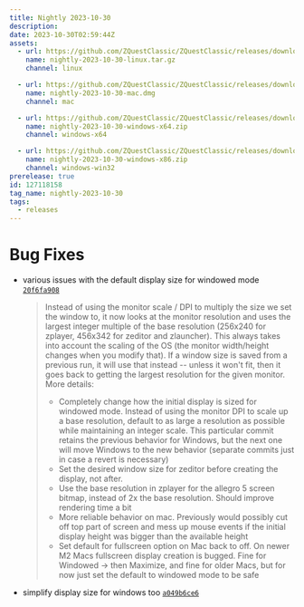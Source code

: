 ```yaml
---
title: Nightly 2023-10-30
description: 
date: 2023-10-30T02:59:44Z
assets: 
  - url: https://github.com/ZQuestClassic/ZQuestClassic/releases/download/nightly-2023-10-30/nightly-2023-10-30-linux.tar.gz
    name: nightly-2023-10-30-linux.tar.gz
    channel: linux

  - url: https://github.com/ZQuestClassic/ZQuestClassic/releases/download/nightly-2023-10-30/nightly-2023-10-30-mac.dmg
    name: nightly-2023-10-30-mac.dmg
    channel: mac

  - url: https://github.com/ZQuestClassic/ZQuestClassic/releases/download/nightly-2023-10-30/nightly-2023-10-30-windows-x64.zip
    name: nightly-2023-10-30-windows-x64.zip
    channel: windows-x64

  - url: https://github.com/ZQuestClassic/ZQuestClassic/releases/download/nightly-2023-10-30/nightly-2023-10-30-windows-x86.zip
    name: nightly-2023-10-30-windows-x86.zip
    channel: windows-win32
prerelease: true
id: 127118158
tag_name: nightly-2023-10-30
tags:
  - releases
---
```




# Bug Fixes

- various issues with the default display size for windowed mode [`20f6fa908`](https://github.com/ZQuestClassic/ZQuestClassic/commit/20f6fa908d33611c8573a6c1b4bbe4e0808d083f)
   &nbsp;
   >Instead of using the monitor scale / DPI to multiply the size we set the window to, it now looks at the monitor resolution and uses the largest integer multiple of the base resolution (256x240 for zplayer, 456x342 for zeditor and zlauncher). This always takes into account the scaling of the OS (the monitor width/height changes when you modify that). If a window size is saved from a previous run, it will use that instead -- unless it won't fit, then it goes back to getting the largest resolution for the given monitor. More details:  
   >
   >- Completely change how the initial display is sized for windowed mode.
   >  Instead of using the monitor DPI to scale up a base resolution,
   >  default to as large a resolution as possible while maintaining an
   >  integer scale. This particular commit retains the previous behavior
   >  for Windows, but the next one will move Windows to the new behavior
   >  (separate commits just in case a revert is necessary)
   >- Set the desired window size for zeditor before creating the display,
   >  not after.
   >- Use the base resolution in zplayer for the allegro 5 screen bitmap,
   >  instead of 2x the base resolution. Should improve rendering time a bit
   >- More reliable behavior on mac. Previously would possibly cut off top
   >  part of screen and mess up mouse events if the initial display height
   >  was bigger than the available height
   >- Set default for fullscreen option on Mac back to off. On newer M2
   >  Macs fullscreen display creation is bugged. Fine for Windowed -> then
   >  Maximize, and fine for older Macs, but for now just set the default
   >  to windowed mode to be safe
   >
- simplify display size for windows too [`a049b6ce6`](https://github.com/ZQuestClassic/ZQuestClassic/commit/a049b6ce6b8b4097faf316fb6f0ba1dece79f650)

